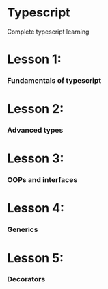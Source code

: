 # Typescript
Complete typescript learning

# Lesson 1: 
### Fundamentals of typescript

# Lesson 2:
### Advanced types

# Lesson 3:
### OOPs and interfaces

# Lesson 4:
### Generics

# Lesson 5:
### Decorators

